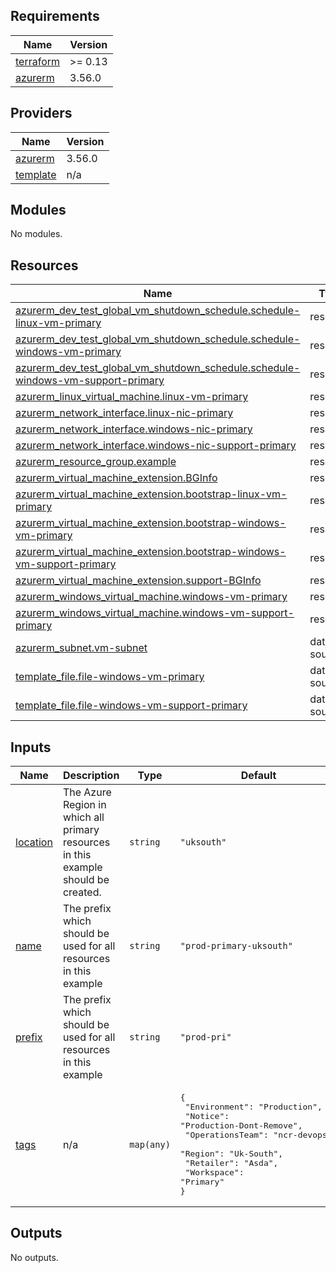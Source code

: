 <!-- BEGIN_TF_DOCS -->
## Requirements

| Name | Version |
|------|---------|
| <a name="requirement_terraform"></a> [terraform](#requirement\_terraform) | >= 0.13 |
| <a name="requirement_azurerm"></a> [azurerm](#requirement\_azurerm) | 3.56.0 |

## Providers

| Name | Version |
|------|---------|
| <a name="provider_azurerm"></a> [azurerm](#provider\_azurerm) | 3.56.0 |
| <a name="provider_template"></a> [template](#provider\_template) | n/a |

## Modules

No modules.

## Resources

| Name | Type |
|------|------|
| [azurerm_dev_test_global_vm_shutdown_schedule.schedule-linux-vm-primary](https://registry.terraform.io/providers/hashicorp/azurerm/3.56.0/docs/resources/dev_test_global_vm_shutdown_schedule) | resource |
| [azurerm_dev_test_global_vm_shutdown_schedule.schedule-windows-vm-primary](https://registry.terraform.io/providers/hashicorp/azurerm/3.56.0/docs/resources/dev_test_global_vm_shutdown_schedule) | resource |
| [azurerm_dev_test_global_vm_shutdown_schedule.schedule-windows-vm-support-primary](https://registry.terraform.io/providers/hashicorp/azurerm/3.56.0/docs/resources/dev_test_global_vm_shutdown_schedule) | resource |
| [azurerm_linux_virtual_machine.linux-vm-primary](https://registry.terraform.io/providers/hashicorp/azurerm/3.56.0/docs/resources/linux_virtual_machine) | resource |
| [azurerm_network_interface.linux-nic-primary](https://registry.terraform.io/providers/hashicorp/azurerm/3.56.0/docs/resources/network_interface) | resource |
| [azurerm_network_interface.windows-nic-primary](https://registry.terraform.io/providers/hashicorp/azurerm/3.56.0/docs/resources/network_interface) | resource |
| [azurerm_network_interface.windows-nic-support-primary](https://registry.terraform.io/providers/hashicorp/azurerm/3.56.0/docs/resources/network_interface) | resource |
| [azurerm_resource_group.example](https://registry.terraform.io/providers/hashicorp/azurerm/3.56.0/docs/resources/resource_group) | resource |
| [azurerm_virtual_machine_extension.BGInfo](https://registry.terraform.io/providers/hashicorp/azurerm/3.56.0/docs/resources/virtual_machine_extension) | resource |
| [azurerm_virtual_machine_extension.bootstrap-linux-vm-primary](https://registry.terraform.io/providers/hashicorp/azurerm/3.56.0/docs/resources/virtual_machine_extension) | resource |
| [azurerm_virtual_machine_extension.bootstrap-windows-vm-primary](https://registry.terraform.io/providers/hashicorp/azurerm/3.56.0/docs/resources/virtual_machine_extension) | resource |
| [azurerm_virtual_machine_extension.bootstrap-windows-vm-support-primary](https://registry.terraform.io/providers/hashicorp/azurerm/3.56.0/docs/resources/virtual_machine_extension) | resource |
| [azurerm_virtual_machine_extension.support-BGInfo](https://registry.terraform.io/providers/hashicorp/azurerm/3.56.0/docs/resources/virtual_machine_extension) | resource |
| [azurerm_windows_virtual_machine.windows-vm-primary](https://registry.terraform.io/providers/hashicorp/azurerm/3.56.0/docs/resources/windows_virtual_machine) | resource |
| [azurerm_windows_virtual_machine.windows-vm-support-primary](https://registry.terraform.io/providers/hashicorp/azurerm/3.56.0/docs/resources/windows_virtual_machine) | resource |
| [azurerm_subnet.vm-subnet](https://registry.terraform.io/providers/hashicorp/azurerm/3.56.0/docs/data-sources/subnet) | data source |
| [template_file.file-windows-vm-primary](https://registry.terraform.io/providers/hashicorp/template/latest/docs/data-sources/file) | data source |
| [template_file.file-windows-vm-support-primary](https://registry.terraform.io/providers/hashicorp/template/latest/docs/data-sources/file) | data source |

## Inputs

| Name | Description | Type | Default | Required |
|------|-------------|------|---------|:--------:|
| <a name="input_location"></a> [location](#input\_location) | The Azure Region in which all primary resources in this example should be created. | `string` | `"uksouth"` | no |
| <a name="input_name"></a> [name](#input\_name) | The prefix which should be used for all resources in this example | `string` | `"prod-primary-uksouth"` | no |
| <a name="input_prefix"></a> [prefix](#input\_prefix) | The prefix which should be used for all resources in this example | `string` | `"prod-pri"` | no |
| <a name="input_tags"></a> [tags](#input\_tags) | n/a | `map(any)` | <pre>{<br>  "Environment": "Production",<br>  "Notice": "Production-Dont-Remove",<br>  "OperationsTeam": "ncr-devops",<br>  "Region": "Uk-South",<br>  "Retailer": "Asda",<br>  "Workspace": "Primary"<br>}</pre> | no |

## Outputs

No outputs.
<!-- END_TF_DOCS -->